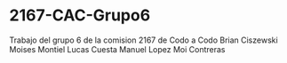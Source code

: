 # 2167-CAC-Grupo6

Trabajo del grupo 6 de la comision 2167 de Codo a Codo
Brian Ciszewski
Moises Montiel
Lucas Cuesta
Manuel Lopez
Moi Contreras
